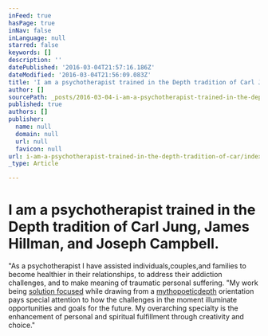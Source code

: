 ```yaml
---
inFeed: true
hasPage: true
inNav: false
inLanguage: null
starred: false
keywords: []
description: ''
datePublished: '2016-03-04T21:57:16.186Z'
dateModified: '2016-03-04T21:56:09.083Z'
title: 'I am a psychotherapist trained in the Depth tradition of Carl Jung, James Hillman, and Joseph Campbell.'
author: []
sourcePath: _posts/2016-03-04-i-am-a-psychotherapist-trained-in-the-depth-tradition-of-car.md
published: true
authors: []
publisher:
  name: null
  domain: null
  url: null
  favicon: null
url: i-am-a-psychotherapist-trained-in-the-depth-tradition-of-car/index.html
_type: Article

---
```

# [][0]

# I am a psychotherapist trained in the Depth tradition of Carl Jung, James Hillman, and Joseph Campbell.

"As a psychotherapist I have assisted individuals,couples,and families to become healthier in their relationships, to address their addiction challenges, and to make meaning of traumatic personal suffering. "My work being [solution focused][1] while drawing from a [mythopoetic][2][depth][3] orientation pays special attention to how the challenges in the moment illuminate opportunities and goals for the future. My overarching specialty is the enhancement of personal and spiritual fulfillment through creativity and choice."

# [][0]

[0]: https://thegrid.ai/robert-myers-psychotherapist/6b8e25d1-e7bf-4f9a-b4b0-8ab3239d10fb/
[1]: http://en.wikipedia.org/wiki/Brief_psychotherapy
[2]: http://dictionary.reference.com/browse/mythopoetic
[3]: http://www.pacifica.edu/whatisdepth.aspx